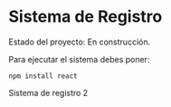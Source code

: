 <h1>Sistema de Registro </h1>

Estado del proyecto: En construcción.

Para ejecutar el sistema debes poner:

```npm install react```

Sistema de registro 2

